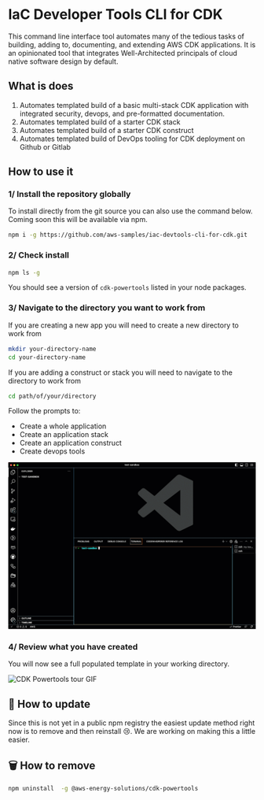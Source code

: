 # IaC Developer Tools CLI for CDK

This command line interface tool automates many of the tedious tasks of building, adding to, documenting, and extending AWS CDK applications. It is an opinionated tool that integrates Well-Architected principals of cloud native software design by default.

## What is does

1. Automates templated build of a basic multi-stack CDK application with integrated security, devops, and pre-formatted documentation.
2. Automates templated build of a starter CDK stack
3. Automates templated build of a starter CDK construct
4. Automates templated build of DevOps tooling for CDK deployment on Github or Gitlab

## How to use it

### 1/ Install the repository globally

To install directly from the git source you can also use the command below. Coming soon this will be available via npm.

```sh
npm i -g https://github.com/aws-samples/iac-devtools-cli-for-cdk.git
```

### 2/ Check install

```sh
npm ls -g
```

You should see a version of `cdk-powertools` listed in your node packages.

### 3/ Navigate to the directory you want to work from

If you are creating a new app you will need to create a new directory to work from

```sh
mkdir your-directory-name
cd your-directory-name
```

If you are adding a construct or stack you will need to navigate to the directory to work from

```sh
cd path/of/your/directory
```

Follow the prompts to:

- Create a whole application
- Create an application stack
- Create an application construct
- Create devops tools

![CDK Powertools setup GIF](./assets/documentation/images/cpt-setup.gif)

### 4/ Review what you have created

You will now see a full populated template in your working directory.

![CDK Powertools tour GIF](./assets/documentation/images/cpt-tour.gif)

## 🌅 How to update

Since this is not yet in a public npm registry the easiest update method right now is to remove and then reinstall 😢. We are working on making this a little easier.

## 🗑️ How to remove

```sh
npm uninstall  -g @aws-energy-solutions/cdk-powertools
```
